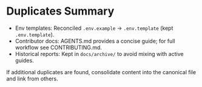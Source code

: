 # Duplicates Summary

- Env templates: Reconciled `.env.example` → `.env.template` (kept `.env.template`).
- Contributor docs: AGENTS.md provides a concise guide; for full workflow see CONTRIBUTING.md.
- Historical reports: Kept in `docs/archive/` to avoid mixing with active guides.

If additional duplicates are found, consolidate content into the canonical file and link from others.
